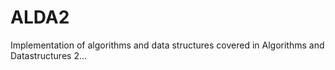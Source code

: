 # ALDA2
Implementation of algorithms and data structures covered in Algorithms and Datastructures 2...
